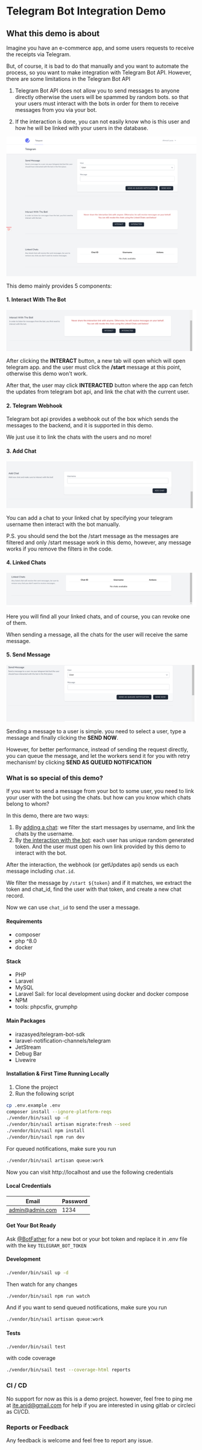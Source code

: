 # Telegram Bot Integration Demo

## What this demo is about

Imagine you have an e-commerce app, and some users requests to receive the receipts via Telegram.

But, of course, it is bad to do that manually and you want to automate the process, so you want to make integration with
Telegram Bot API. However, there are some limitations in the Telegram Bot API

1. Telegram Bot API does not allow you to send messages to anyone directly otherwise the users will be spammed by random
   bots. so that your users must interact with the bots in order for them to receive messages from you via your bot.

2. If the interaction is done, you can not easily know who is this user and how he will be linked with your users in the database.

![Demo Image](demo-images/demo.png)

This demo mainly provides 5 components:

#### 1. Interact With The Bot

![Interact With The Bot](demo-images/interact-with-the-bot.png)

After clicking the **INTERACT** button, a new tab will open which will open telegram app. and the user must click the **/start** message at this point, otherwise this demo won't work.

After that, the user may click **INTERACTED** button where the app can fetch the updates from telegram bot api, and link
the chat with the current user.

#### 2. Telegram Webhook

Telegram bot api provides a webhook out of the box which sends the messages to the backend, and it is supported in this
demo.

We just use it to link the chats with the users and no more!

#### 3. Add Chat

![Add Chat](demo-images/add-chat.png)

You can add a chat to your linked chat by specifying your telegram username then interact with the bot manually.

P.S. you should send the bot the /start message as the messages are filtered and only /start message work in this demo,
however, any message works if you remove the filters in the code.

#### 4. Linked Chats

![Linked Chats](demo-images/linked-chats.png)

Here you will find all your linked chats, and of course, you can revoke one of them.

When sending a message, all the chats for the user will receive the same message.

#### 5. Send Message

![Send Message](demo-images/send-message.png)

Sending a message to a user is simple. you need to select a user, type a message and finally clicking the **SEND NOW**.

However, for better performance, instead of sending the request directly, you can queue the message, and let the workers
send it for you with retry mechanism! by clicking **SEND AS QUEUED NOTIFICATION**

### What is so special of this demo?

If you want to send a message from your bot to some user, you need to link your user with the bot using the chats. but
how can you know which chats belong to whom?

In this demo, there are two ways:

1. By [adding a chat](#add-chat): we filter the start messages by username, and link the chats by the username.
2. By [the interaction with the bot](#interact-with-the-bot): each user has unique random generated token. And the user must open his own link provided by this demo to
interact with the bot.

After the interaction, the webhook (or getUpdates api) sends us each message including `chat.id`.

We filter the message by `/start ${token}` and if it matches, we extract the token and chat_id, find the user with that
token, and create a new chat record.

Now we can use `chat_id` to send the user a message.

#### Requirements

- composer
- php ^8.0
- docker

#### Stack

- PHP
- Laravel
- MySQL
- Laravel Sail: for local development using docker and docker compose
- NPM
- tools: phpcsfix, grumphp

#### Main Packages

- irazasyed/telegram-bot-sdk
- laravel-notification-channels/telegram
- JetStream
- Debug Bar
- Livewire

#### Installation & First Time Running Locally

1. Clone the project
2. Run the following script

```bash
cp .env.example .env
composer install --ignore-platform-reqs
./vendor/bin/sail up -d
./vendor/bin/sail artisan migrate:fresh --seed
./vendor/bin/sail npm install
./vendor/bin/sail npm run dev
```

For queued notifications, make sure you run

```bash
./vendor/bin/sail artisan queue:work
```

Now you can visit http://localhost and use the following credentials

#### Local Credentials

|  Email           | Password  |
|  --------------- | --------- |
|  admin@admin.com | 1234  |

#### Get Your Bot Ready

Ask [@BotFather](https://t.me/botfather) for a new bot or your bot token and replace it in .env file with the
key `TELEGRAM_BOT_TOKEN`

#### Development

```bash
./vendor/bin/sail up -d
```

Then watch for any changes

```bash
./vendor/bin/sail npm run watch
```

And if you want to send queued notifications, make sure you run

```bash
./vendor/bin/sail artisan queue:work
```

#### Tests

```bash
./vendor/bin/sail test
```

with code coverage

```bash
./vendor/bin/sail test --coverage-html reports
```

### CI / CD

No support for now as this is a demo project. however, feel free to ping me
at [ite.anjd@gmail.com](mailto:ite.anjd@gmail.com) for help if you are interested in using gitlab or circleci as CI/CD.

### Reports or Feedback

Any feedback is welcome and feel free to report any issue.
